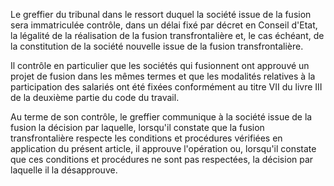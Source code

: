 Le greffier du tribunal dans le ressort duquel la société issue de la fusion sera immatriculée contrôle, dans un délai fixé par décret en Conseil d'Etat, la légalité de la réalisation de la fusion transfrontalière et, le cas échéant, de la constitution de la société nouvelle issue de la fusion transfrontalière.  

  

Il contrôle en particulier que les sociétés qui fusionnent ont approuvé un projet de fusion dans les mêmes termes et que les modalités relatives à la participation des salariés ont été fixées conformément au titre VII du livre III de la deuxième partie du code du travail.  

  

Au terme de son contrôle, le greffier communique à la société issue de la fusion la décision par laquelle, lorsqu'il constate que la fusion transfrontalière respecte les conditions et procédures vérifiées en application du présent article, il approuve l'opération ou, lorsqu'il constate que ces conditions et procédures ne sont pas respectées, la décision par laquelle il la désapprouve.

